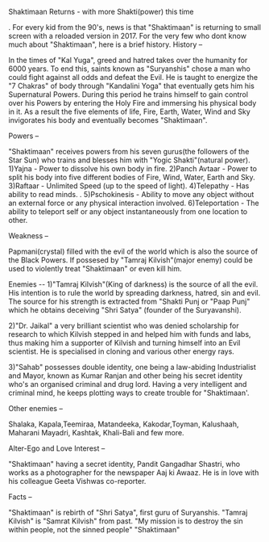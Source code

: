 Shaktimaan Returns - with more Shakti(power) this time

. For every kid from the 90's, news is that "Shaktimaan" is returning to small screen with a reloaded version in 2017. For the very few who dont know  much about "Shaktimaan", here is a brief history.
History – 

In the times of "Kal Yuga", greed and hatred takes over the humanity for 6000 years. To end this, saints known as "Suryanshis" chose a man who could fight against all odds and defeat the Evil. He is taught to energize the "7 Chakras" of body through "Kandalini Yoga" that eventually gets him his Supernatural Powers. During this period he trains himself to gain control over his Powers by entering the Holy Fire and immersing his physical body in it. As a result the five elements of life, Fire, Earth, Water, Wind and Sky invigorates his body and eventually becomes "Shaktimaan".

 Powers –

 "Shaktimaan" receives powers from his seven gurus(the followers of the Star Sun) who trains and blesses him with "Yogic Shakti"(natural power).
 1)Yajna - Power to dissolve his own body in fire.
 2)Panch Avtaar - Power to split his body into five different bodies of Fire, Wind, Water, Earth and Sky. 
3)Raftaar - Unlimited Speed (up to the speed of light). 
4)Telepathy - Has ability to read minds.
. 5)Pschokinesis - Ability to move any object without an external force or any physical interaction involved.
 6)Teleportation - The ability to teleport self or any object instantaneously from one location to other. 

Weakness – 

Papmani(crystal) filled with the evil of the world which is also  the source of the Black Powers. If possesed by "Tamraj Kilvish"(major enemy) could be used to violently treat "Shaktimaan" or even kill him. 

Enemies --
1)"Tamraj Kilvish"(King of darkness) is the source of all the evil. His intention is to rule the world by spreading darkness, hatred, sin and evil. The source for his strength is extracted from "Shakti Punj or "Paap Punj" which he obtains deceiving "Shri Satya" (founder of the Suryavanshi). 

2)"Dr. Jaikal" a very brilliant scientist who was denied scholarship for research to which Kilvish stepped in and helped him with funds and labs, thus making him a supporter of Kilvish and turning himself into an Evil scientist. He is specialised in cloning and various other energy rays.

 3)"Sahab" possesses double identity, one being a law-abiding Industrialist and Mayor, known as Kumar Ranjan and other being his secret identity who's an organised criminal and drug lord. Having a very intelligent and criminal mind, he keeps plotting ways to create trouble for "Shaktimaan'. 

Other enemies – 

Shalaka, Kapala,Teemiraa, Matandeeka, Kakodar,Toyman, Kalushaah, Maharani Mayadri, Kashtak, Khali-Bali and few more. 

Alter-Ego and Love Interest – 

"Shaktimaan" having a secret identity, Pandit Gangadhar Shastri, who works as a photographer for the newspaper Aaj ki Awaaz. He is in love with his colleague Geeta Vishwas co-reporter. 

Facts – 

"Shaktimaan" is rebirth of "Shri Satya", first guru of Suryanshis. "Tamraj Kilvish" is "Samrat Kilvish" from past. "My mission is to destroy the sin within people, not the sinned people" "Shaktimaan"
